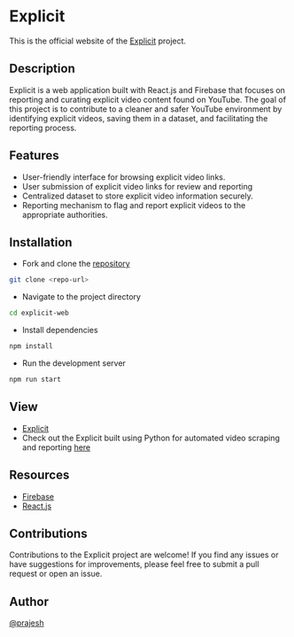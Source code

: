 # Explicit

This is the official website of the [Explicit](https://github.com/prajeshElEvEn/explicit) project.

## Description

Explicit is a web application built with React.js and Firebase that focuses on reporting and curating explicit video content found on YouTube. The goal of this project is to contribute to a cleaner and safer YouTube environment by identifying explicit videos, saving them in a dataset, and facilitating the reporting process.

## Features

- User-friendly interface for browsing explicit video links.
- User submission of explicit video links for review and reporting
- Centralized dataset to store explicit video information securely.
- Reporting mechanism to flag and report explicit videos to the appropriate authorities.

## Installation

- Fork and clone the [repository](https://github.com/prajeshElEvEn/explicit-web)

```bash
git clone <repo-url>
```

- Navigate to the project directory

```bash
cd explicit-web
```

- Install dependencies

```bash
npm install
```

- Run the development server

```bash
npm run start
```

## View

- [Explicit](https://prajeshElEvEn.github.io/explicit-web)
- Check out the Explicit built using Python for automated video scraping and reporting [here](https://github.com/prajeshElEvEn/explicit)

## Resources

- [Firebase](https://firebase.google.com/)
- [React.js](https://reactjs.org/)

## Contributions

Contributions to the Explicit project are welcome! If you find any issues or have suggestions for improvements, please feel free to submit a pull request or open an issue.

## Author

[@prajesh](https://github.com/prajeshElEvEn)
